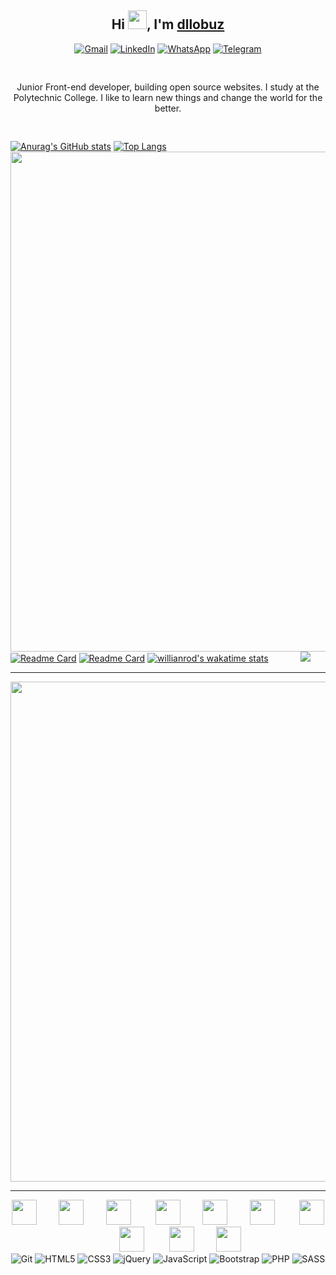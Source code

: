 <h2 align="center">Hi <img src="https://raw.githubusercontent.com/aemmadi/aemmadi/master/wave.gif" width="30px">, I'm <a href="#">dllobuz</a></h2>
<div align="center">
  <a href="dllozov@gmail.com"><img alt="Gmail" src="https://img.shields.io/badge/Gmail-D14836?style=for-the-badge&logo=gmail&logoColor=white"></a>
  <a href="https://www.linkedin.com/in/dllozov"><img alt="LinkedIn" src="https://img.shields.io/badge/linkedin%20-%230077B5.svg?&style=for-the-badge&logo=linkedin&logoColor=white"></a>
  <a href="https://wa.me/79102264925"><img alt="WhatsApp" src="https://img.shields.io/badge/WhatsApp-25D366?style=for-the-badge&logo=whatsapp&logoColor=white"></a>
  <a href="https://t.me/dllozov"><img alt="Telegram" src="https://img.shields.io/badge/Telegram-2CA5E0?style=for-the-badge&logo=telegram&logoColor=white"></a>
</div>

<p align="center" style="padding: 30px 0;">Junior Front-end developer, building open source websites. I study at the Polytechnic College. I like to learn new things and change the world for the better.</p>

[![Anurag's GitHub stats](https://github-readme-stats.vercel.app/api?username=dllobuz&show_icons=true&theme=onedark)](https://github.com/anuraghazra/github-readme-stats)
[![Top Langs](https://github-readme-stats.vercel.app/api/top-langs/?username=dllobuz&layout=compact&theme=onedark)](https://github.com/anuraghazra/github-readme-stats)
<img src="https://github-profile-trophy.vercel.app/?username=dllobuz&column=7&theme=onedark&no-frame=true" width="800px">
[![Readme Card](https://github-readme-stats.vercel.app/api/pin/?username=dllobuz&repo=gulpfile&theme=onedark)](https://github.com/anuraghazra/github-readme-stats)
[![Readme Card](https://github-readme-stats.vercel.app/api/pin/?username=dllobuz&repo=gulpfile-lite&theme=onedark)](https://github.com/anuraghazra/github-readme-stats)
[![willianrod's wakatime stats](https://github-readme-stats.vercel.app/api/wakatime?username=dllobuz&theme=onedark)](https://github.com/anuraghazra/github-readme-stats)&nbsp;&nbsp;&nbsp;&nbsp;&nbsp;&nbsp;&nbsp;&nbsp;&nbsp;&nbsp;&nbsp;&nbsp;
<img src="https://profile-counter.glitch.me/dllobuz/count.svg">

---

<p align="center">
  <img src="https://pagespeed-insights.herokuapp.com?url=https://dllobuz.github.io/marble/app/index.html&theme=dark" width="800px">
</p>

---

<div align="center">
    <img src="https://cdn.jsdelivr.net/gh/devicons/devicon@latest/icons/html5/html5-plain.svg" width="40px">&nbsp;&nbsp;&nbsp;&nbsp;&nbsp;&nbsp;&nbsp;&nbsp;
    <img src="https://cdn.jsdelivr.net/gh/devicons/devicon@latest/icons/css3/css3-plain.svg" width="40px">&nbsp;&nbsp;&nbsp;&nbsp;&nbsp;&nbsp;&nbsp;&nbsp;
    <img src="https://cdn.jsdelivr.net/gh/devicons/devicon@latest/icons/photoshop/photoshop-plain.svg" width="40px">&nbsp;&nbsp;&nbsp;&nbsp;&nbsp;&nbsp;&nbsp;&nbsp;&nbsp;
    <img src="https://cdn.jsdelivr.net/gh/devicons/devicon@latest/icons/javascript/javascript-original.svg" width="40px">&nbsp;&nbsp;&nbsp;&nbsp;&nbsp;&nbsp;&nbsp;&nbsp;
    <img src="https://cdn.jsdelivr.net/gh/devicons/devicon@latest/icons/bootstrap/bootstrap-plain.svg"  width="40px">&nbsp;&nbsp;&nbsp;&nbsp;&nbsp;&nbsp;&nbsp;&nbsp;
    <img src="https://cdn.jsdelivr.net/gh/devicons/devicon@latest/icons/jquery/jquery-plain.svg" width="40px">&nbsp;&nbsp;&nbsp;&nbsp;&nbsp;&nbsp;&nbsp;&nbsp;&nbsp;
    <img src="https://cdn.jsdelivr.net/gh/devicons/devicon@latest/icons/git/git-original.svg" width="40px">&nbsp;&nbsp;&nbsp;&nbsp;&nbsp;&nbsp;&nbsp;&nbsp;&nbsp;
    <img src="https://cdn.jsdelivr.net/gh/devicons/devicon@latest/icons/gulp/gulp-plain.svg" width="40px">&nbsp;&nbsp;&nbsp;&nbsp;&nbsp;&nbsp;&nbsp;&nbsp;&nbsp;
    <img src="https://cdn.jsdelivr.net/gh/devicons/devicon@latest/icons/npm/npm-original-wordmark.svg" width="40px">&nbsp;&nbsp;&nbsp;&nbsp;&nbsp;&nbsp;&nbsp;&nbsp;
    <img src="https://cdn.jsdelivr.net/gh/devicons/devicon@latest/icons/sass/sass-original.svg" width="40px">
</div>

<div align="center">
  <img alt="Git" src="https://img.shields.io/badge/git%20-%23F05033.svg?&style=for-the-badge&logo=git&logoColor=white">
  <img alt="HTML5" src="https://img.shields.io/badge/html5%20-%23E34F26.svg?&style=for-the-badge&logo=html5&logoColor=white">
  <img alt="CSS3" src="https://img.shields.io/badge/css3%20-%231572B6.svg?&style=for-the-badge&logo=css3&logoColor=white">
  <img alt="jQuery" src="https://img.shields.io/badge/jquery%20-%230769AD.svg?&style=for-the-badge&logo=jquery&logoColor=white">
  <img alt="JavaScript" src="https://img.shields.io/badge/javascript%20-%23323330.svg?&style=for-the-badge&logo=javascript&logoColor=%23F7DF1E">
  <img alt="Bootstrap" src="https://img.shields.io/badge/bootstrap%20-%23563D7C.svg?&style=for-the-badge&logo=bootstrap&logoColor=white">
  <img alt="PHP" src="https://img.shields.io/badge/php-%23777BB4.svg?&style=for-the-badge&logo=php&logoColor=white">
  <img alt="SASS" src="https://img.shields.io/badge/SASS%20-hotpink.svg?&style=for-the-badge&logo=SASS&logoColor=white">
</div>
